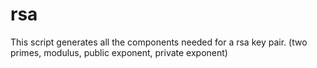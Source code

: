 # rsa

This script generates all the components needed for a rsa key pair. (two primes, modulus, public exponent, private exponent)
